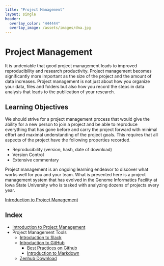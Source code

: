 ```yaml
---
title: "Project Management"
layout: single
header:
  overlay_color: "444444"
  overlay_image: /assets/images/dna.jpg
---
```



# Project Management

It is undeniable that good project management leads to improved reproducibility and research productivity.  Project management becomes significantly more important as the size of the project and the amount of data increases. Project management is not just about how you organize your data, files and folders but also how you record the steps in data analysis that leads to the publication of your research.  


## Learning Objectives

We should strive for a project management process that would give the ability for a new person to join a project and be able to reproduce everything that has gone before and carry the project forward with minimal effort and maximal understanding of the project goals. This requires that all aspects of the project have the following properties recorded.

* Reproducibility (version, hash, date of download)
* Version Control
* Extensive commentary

Project management is an ongoing learning endeavor to discover what works well for you and your team.  What is presented here is a project management system that has evolved in the Genome Informatics Facility at Iowa State University who is tasked with analyzing dozens of projects every year.  

[Introduction to Project Management](https://isugenomics.github.io/bioinformatics-workbook/projectManagement/Intro_projectManagement)


## Index

* [Introduction to Project Management](https://isugenomics.github.io/bioinformatics-workbook/projectManagement/Intro_projectManagement)
* Project Management Tools
  * [Introduction to Slack](/bioinformatics-workbook/Appendix/slack)
  * [Introduction to GitHub](../Appendix/github/introgithub.md)
    * [Best Practices on Github](../Appendix/github/githubBasics.md)
    * [Introduction to Markdown](/bioinformatics-workbook/Appendix/Markdown)
  * [Zenhub Download](https://www.zenhub.com/extension)
